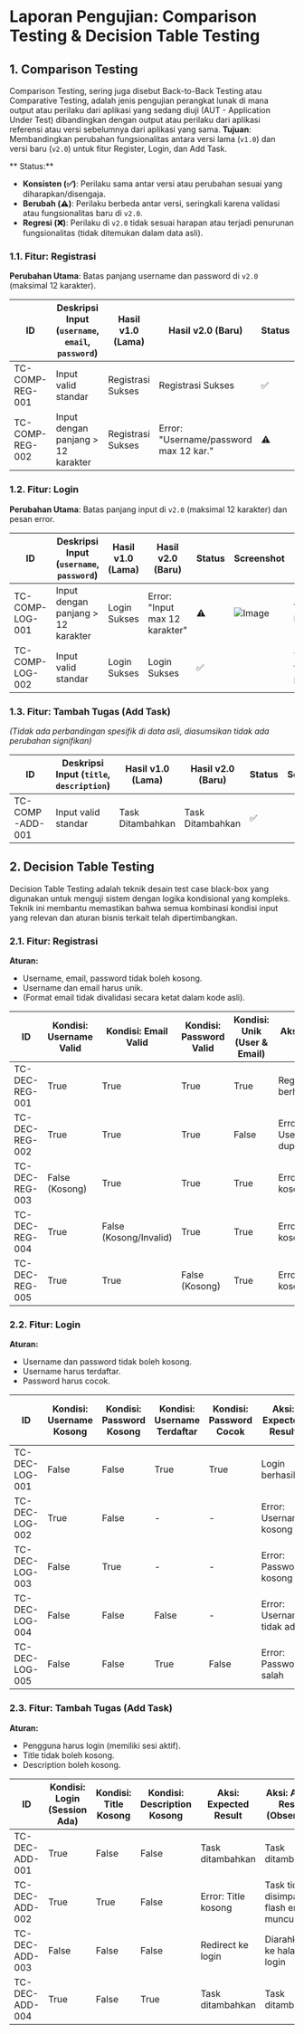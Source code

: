 # Laporan Pengujian: Comparison Testing & Decision Table Testing

## 1. Comparison Testing

Comparison Testing, sering juga disebut Back-to-Back Testing atau Comparative Testing, adalah jenis pengujian perangkat lunak di mana output atau perilaku dari aplikasi yang sedang diuji (AUT - Application Under Test) dibandingkan dengan output atau perilaku dari aplikasi referensi atau versi sebelumnya dari aplikasi yang sama.
**Tujuan**: Membandingkan perubahan fungsionalitas antara versi lama (`v1.0`) dan versi baru (`v2.0`) untuk fitur Register, Login, dan Add Task.

** Status:**
*   **Konsisten (✅)**: Perilaku sama antar versi atau perubahan sesuai yang diharapkan/disengaja.
*   **Berubah (⚠️)**: Perilaku berbeda antar versi, seringkali karena validasi atau fungsionalitas baru di `v2.0`.
*   **Regresi (❌)**: Perilaku di `v2.0` tidak sesuai harapan atau terjadi penurunan fungsionalitas (tidak ditemukan dalam data asli).

### 1.1. Fitur: Registrasi
**Perubahan Utama**: Batas panjang username dan password di `v2.0` (maksimal 12 karakter).

| ID             | Deskripsi Input (`username`, `email`, `password`) | Hasil v1.0 (Lama)      | Hasil v2.0 (Baru)                      | Status | Screenshot | Catatan                      |
|----------------|---------------------------------------------------|------------------------|----------------------------------------|--------|------------|------------------------------|
| TC-COMP-REG-001| Input valid standar                               | Registrasi Sukses      | Registrasi Sukses                      | ✅     |            | Perilaku konsisten           |
| TC-COMP-REG-002| Input dengan panjang > 12 karakter                | Registrasi Sukses      | Error: "Username/password max 12 kar." | ⚠️     | ![Image](https://github.com/user-attachments/assets/ac836606-cfc2-4ecb-af55-a02dfaeb170d)           | Validasi baru di v2.0        |

### 1.2. Fitur: Login
**Perubahan Utama**: Batas panjang input di `v2.0` (maksimal 12 karakter) dan pesan error.

| ID             | Deskripsi Input (`username`, `password`) | Hasil v1.0 (Lama) | Hasil v2.0 (Baru)                | Status | Screenshot | Catatan                      |
|----------------|------------------------------------------|-------------------|----------------------------------|--------|------------|------------------------------|
| TC-COMP-LOG-001| Input dengan panjang > 12 karakter       | Login Sukses      | Error: "Input max 12 karakter"   | ⚠️     | ![Image](https://github.com/user-attachments/assets/95a16132-6824-4759-a854-aac9e3a61cf7)           | Validasi baru di v2.0        |
| TC-COMP-LOG-002| Input valid standar                      | Login Sukses      | Login Sukses                     | ✅     |            | Tidak terpengaruh perubahan  |

### 1.3. Fitur: Tambah Tugas (Add Task)
*(Tidak ada perbandingan spesifik di data asli, diasumsikan tidak ada perubahan signifikan)*

| ID             | Deskripsi Input (`title`, `description`) | Hasil v1.0 (Lama) | Hasil v2.0 (Baru) | Status | Screenshot | Catatan                      |
|----------------|------------------------------------------|-------------------|-------------------|--------|------------|------------------------------|
| TC-COMP-ADD-001| Input valid standar                      | Task Ditambahkan  | Task Ditambahkan  | ✅     |            | Perilaku konsisten (asumsi)|

## 2. Decision Table Testing

Decision Table Testing adalah teknik desain test case black-box yang digunakan untuk menguji sistem dengan logika kondisional yang kompleks. Teknik ini membantu memastikan bahwa semua kombinasi kondisi input yang relevan dan aturan bisnis terkait telah dipertimbangkan.

### 2.1. Fitur: Registrasi
**Aturan:**
*   Username, email, password tidak boleh kosong.
*   Username dan email harus unik.
*   (Format email tidak divalidasi secara ketat dalam kode asli).

| ID            | Kondisi: Username Valid | Kondisi: Email Valid | Kondisi: Password Valid | Kondisi: Unik (User & Email) | Aksi: Expected Result         | Aksi: Actual Result (Observasi)         | Screenshot |
|---------------|-------------------------|----------------------|-------------------------|------------------------------|-------------------------------|-----------------------------------------|------------|
| TC-DEC-REG-001| True                    | True                 | True                    | True                         | Registrasi berhasil           | Registrasi berhasil                     |            |
| TC-DEC-REG-002| True                    | True                 | True                    | False                        | Error: Username/email duplikat| Registrasi ditolak, pesan error muncul  |            |
| TC-DEC-REG-003| False (Kosong)          | True                 | True                    | True                         | Error: Username kosong        | Registrasi tidak diproses               |            |
| TC-DEC-REG-004| True                    | False (Kosong/Invalid)| True                    | True                         | Error: Email kosong/invalid   | Registrasi tidak diproses               |            |
| TC-DEC-REG-005| True                    | True                 | False (Kosong)          | True                         | Error: Password kosong        | Registrasi tidak diproses               |            |

### 2.2. Fitur: Login
**Aturan:**
*   Username dan password tidak boleh kosong.
*   Username harus terdaftar.
*   Password harus cocok.

| ID            | Kondisi: Username Kosong | Kondisi: Password Kosong | Kondisi: Username Terdaftar | Kondisi: Password Cocok | Aksi: Expected Result     | Aksi: Actual Result (Observasi)         | Screenshot |
|---------------|--------------------------|--------------------------|-----------------------------|-------------------------|---------------------------|-----------------------------------------|------------|
| TC-DEC-LOG-001| False                    | False                    | True                        | True                    | Login berhasil            | Login berhasil                          |            |
| TC-DEC-LOG-002| True                     | False                    | -                           | -                       | Error: Username kosong    | Login gagal, pesan error username       |            |
| TC-DEC-LOG-003| False                    | True                     | -                           | -                       | Error: Password kosong    | Login gagal, pesan error password       |            |
| TC-DEC-LOG-004| False                    | False                    | False                       | -                       | Error: Username tidak ada | Login gagal, pesan user tidak ditemukan |            |
| TC-DEC-LOG-005| False                    | False                    | True                        | False                   | Error: Password salah     | Login gagal, pesan password salah       |            |

### 2.3. Fitur: Tambah Tugas (Add Task)
**Aturan:**
*   Pengguna harus login (memiliki sesi aktif).
*   Title tidak boleh kosong.
*   Description boleh kosong.

| ID            | Kondisi: Login (Session Ada) | Kondisi: Title Kosong | Kondisi: Description Kosong | Aksi: Expected Result      | Aksi: Actual Result (Observasi)         | Screenshot |
|---------------|------------------------------|-----------------------|-----------------------------|----------------------------|-----------------------------------------|------------|
| TC-DEC-ADD-001| True                         | False                 | False                       | Task ditambahkan           | Task ditambahkan                        |            |
| TC-DEC-ADD-002| True                         | True                  | False                       | Error: Title kosong        | Task tidak disimpan, flash error muncul |            |
| TC-DEC-ADD-003| False                        | False                 | False                       | Redirect ke login          | Diarahkan ke halaman login              |            |
| TC-DEC-ADD-004| True                         | False                 | True                        | Task ditambahkan           | Task ditambahkan                        |            |
